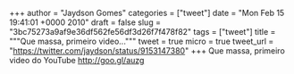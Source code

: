 
+++
author = "Jaydson Gomes"
categories = ["tweet"]
date = "Mon Feb 15 19:41:01 +0000 2010"
draft = false
slug = "3bc75273a9af9e36df562fe56df3d26f7f478f82"
tags = ["tweet"]
title = """Que massa, primeiro video..."""
tweet = true
micro = true
tweet_url = "https://twitter.com/jaydson/status/9153147380"
+++
Que massa, primeiro video do YouTube http://goo.gl/auzg
